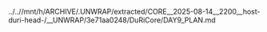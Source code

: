 ../..//mnt/h/ARCHIVE/.UNWRAP/extracted/CORE__2025-08-14__2200__host-duri-head-/__UNWRAP/3e71aa0248/DuRiCore/DAY9_PLAN.md